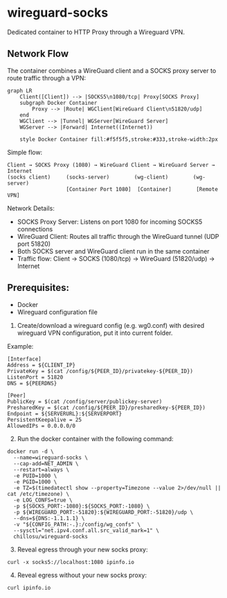 # wireguard-socks
Dedicated container to HTTP Proxy through a Wireguard VPN.

## Network Flow

The container combines a WireGuard client and a SOCKS proxy server to route traffic through a VPN:

```mermaid
graph LR
    Client([Client]) --> |SOCKS5\n1080/tcp| Proxy[SOCKS Proxy]
    subgraph Docker Container
        Proxy --> |Route| WGClient[WireGuard Client\n51820/udp]
    end
    WGClient --> |Tunnel| WGServer[WireGuard Server]
    WGServer --> |Forward| Internet((Internet))

    style Docker Container fill:#f5f5f5,stroke:#333,stroke-width:2px
```

Simple flow:
```
Client → SOCKS Proxy (1080) → WireGuard Client → WireGuard Server → Internet
(socks client)     (socks-server)        (wg-client)        (wg-server)
                   [Container Port 1080]  [Container]        [Remote VPN]
```

Network Details:
- SOCKS Proxy Server: Listens on port 1080 for incoming SOCKS5 connections
- WireGuard Client: Routes all traffic through the WireGuard tunnel (UDP port 51820)
- Both SOCKS server and WireGuard client run in the same container
- Traffic flow: Client → SOCKS (1080/tcp) → WireGuard (51820/udp) → Internet

## Prerequisites:
 - Docker
 - Wireguard configuration file

1. Create/download a wireguard config (e.g. wg0.conf) with desired wireguard VPN configuration, put it into current folder.

Example:
```
[Interface]
Address = ${CLIENT_IP}
PrivateKey = $(cat /config/${PEER_ID}/privatekey-${PEER_ID})
ListenPort = 51820
DNS = ${PEERDNS}

[Peer]
PublicKey = $(cat /config/server/publickey-server)
PresharedKey = $(cat /config/${PEER_ID}/presharedkey-${PEER_ID})
Endpoint = ${SERVERURL}:${SERVERPORT}
PersistentKeepalive = 25
AllowedIPs = 0.0.0.0/0
```

2. Run the docker container with the following command:

```
docker run -d \
  --name=wireguard-socks \
  --cap-add=NET_ADMIN \
  --restart=always \
  -e PUID=1000 \
  -e PGID=1000 \
  -e TZ=$(timedatectl show --property=Timezone --value 2>/dev/null || cat /etc/timezone) \
  -e LOG_CONFS=true \
  -p ${SOCKS_PORT:-1080}:${SOCKS_PORT:-1080} \
  -p ${WIREGUARD_PORT:-51820}:${WIREGUARD_PORT:-51820}/udp \
  --dns=${DNS:-1.1.1.1} \
  -v "${CONFIG_PATH:-.}:/config/wg_confs" \
  --sysctl="net.ipv4.conf.all.src_valid_mark=1" \
  chillosu/wireguard-socks
```

3. Reveal egress through your new socks proxy:

`curl -x socks5://localhost:1080 ipinfo.io`

4. Reveal egress without your new socks proxy:

`curl ipinfo.io`

